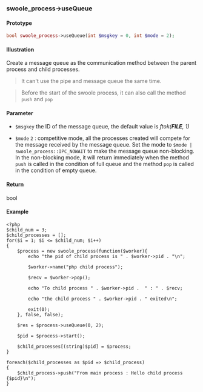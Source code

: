 ### swoole_process->useQueue

#### Prototype

```php
bool swoole_process->useQueue(int $msgkey = 0, int $mode = 2);
```

#### Illustration

Create a message queue as the communication method between the parent process and child processes.

> It can't use the pipe and message queue the same time.

> Before the start of the swoole process, it can also call the method `push` and `pop`

#### Parameter

- `$msgkey` the ID of the message queue, the default value is *ftok(__FILE__, 1)*

- `$mode` `2` : competitive mode, all the processes created will compete for the message received by the message queue.
                Set the mode to `$mode | swoole_process::IPC_NOWAIT` to make the message queue non-blocking. In the non-blocking mode, it will return immediately when the method `push` is called in the condition of full queue and the method `pop` is called in the condition of empty queue.

#### Return

bool

#### Example
```
<?php
$child_num = 3;
$child_processes = [];
for($i = 1; $i <= $child_num; $i++)
{
    $process = new swoole_process(function($worker){
        echo "the pid of child process is " . $worker->pid . "\n";
        
        $worker->name("php child process");
        
        $recv = $worker->pop();
        
        echo "To child process " . $worker->pid .  " : " . $recv;

        echo "the child process " . $worker->pid . " exited\n";
        
        exit(0);
    }, false, false);
    
    $res = $process->useQueue(0, 2);
    
    $pid = $process->start();

    $child_processes[(string)$pid] = $process;
}

foreach($child_processes as $pid => $child_process)
{
    $child_process->push("From main process : Hello child process {$pid}\n");
}
```
